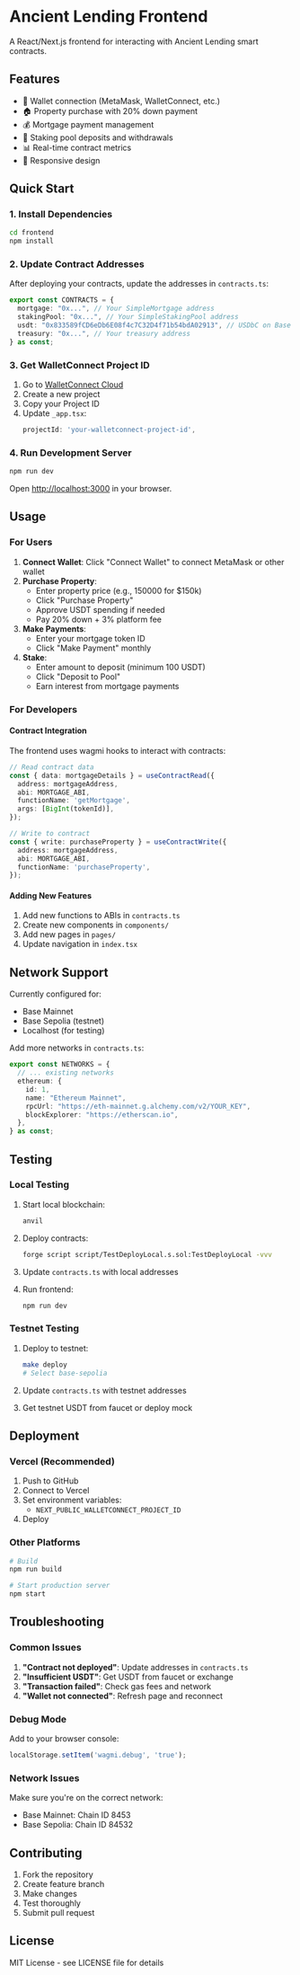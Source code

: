# Ancient Lending Frontend

A React/Next.js frontend for interacting with Ancient Lending smart contracts.

## Features

- 🔗 Wallet connection (MetaMask, WalletConnect, etc.)
- 🏠 Property purchase with 20% down payment
- 💰 Mortgage payment management
- 🏦 Staking pool deposits and withdrawals
- 📊 Real-time contract metrics
- 📱 Responsive design

## Quick Start

### 1. Install Dependencies

```bash
cd frontend
npm install
```

### 2. Update Contract Addresses

After deploying your contracts, update the addresses in `contracts.ts`:

```typescript
export const CONTRACTS = {
  mortgage: "0x...", // Your SimpleMortgage address
  stakingPool: "0x...", // Your SimpleStakingPool address
  usdt: "0x833589fCD6eDb6E08f4c7C32D4f71b54bdA02913", // USDbC on Base
  treasury: "0x...", // Your treasury address
} as const;
```

### 3. Get WalletConnect Project ID

1. Go to [WalletConnect Cloud](https://cloud.walletconnect.com)
2. Create a new project
3. Copy your Project ID
4. Update `_app.tsx`:
   ```typescript
   projectId: 'your-walletconnect-project-id',
   ```

### 4. Run Development Server

```bash
npm run dev
```

Open [http://localhost:3000](http://localhost:3000) in your browser.

## Usage

### For Users

1. **Connect Wallet**: Click "Connect Wallet" to connect MetaMask or other wallet
2. **Purchase Property**: 
   - Enter property price (e.g., 150000 for $150k)
   - Click "Purchase Property"
   - Approve USDT spending if needed
   - Pay 20% down + 3% platform fee
3. **Make Payments**: 
   - Enter your mortgage token ID
   - Click "Make Payment" monthly
4. **Stake**: 
   - Enter amount to deposit (minimum 100 USDT)
   - Click "Deposit to Pool"
   - Earn interest from mortgage payments

### For Developers

#### Contract Integration

The frontend uses wagmi hooks to interact with contracts:

```typescript
// Read contract data
const { data: mortgageDetails } = useContractRead({
  address: mortgageAddress,
  abi: MORTGAGE_ABI,
  functionName: 'getMortgage',
  args: [BigInt(tokenId)],
});

// Write to contract
const { write: purchaseProperty } = useContractWrite({
  address: mortgageAddress,
  abi: MORTGAGE_ABI,
  functionName: 'purchaseProperty',
});
```

#### Adding New Features

1. Add new functions to ABIs in `contracts.ts`
2. Create new components in `components/`
3. Add new pages in `pages/`
4. Update navigation in `index.tsx`

## Network Support

Currently configured for:
- Base Mainnet
- Base Sepolia (testnet)
- Localhost (for testing)

Add more networks in `contracts.ts`:

```typescript
export const NETWORKS = {
  // ... existing networks
  ethereum: {
    id: 1,
    name: "Ethereum Mainnet",
    rpcUrl: "https://eth-mainnet.g.alchemy.com/v2/YOUR_KEY",
    blockExplorer: "https://etherscan.io",
  },
} as const;
```

## Testing

### Local Testing

1. Start local blockchain:
   ```bash
   anvil
   ```

2. Deploy contracts:
   ```bash
   forge script script/TestDeployLocal.s.sol:TestDeployLocal -vvv
   ```

3. Update `contracts.ts` with local addresses

4. Run frontend:
   ```bash
   npm run dev
   ```

### Testnet Testing

1. Deploy to testnet:
   ```bash
   make deploy
   # Select base-sepolia
   ```

2. Update `contracts.ts` with testnet addresses

3. Get testnet USDT from faucet or deploy mock

## Deployment

### Vercel (Recommended)

1. Push to GitHub
2. Connect to Vercel
3. Set environment variables:
   - `NEXT_PUBLIC_WALLETCONNECT_PROJECT_ID`
4. Deploy

### Other Platforms

```bash
# Build
npm run build

# Start production server
npm start
```

## Troubleshooting

### Common Issues

1. **"Contract not deployed"**: Update addresses in `contracts.ts`
2. **"Insufficient USDT"**: Get USDT from faucet or exchange
3. **"Transaction failed"**: Check gas fees and network
4. **"Wallet not connected"**: Refresh page and reconnect

### Debug Mode

Add to your browser console:
```javascript
localStorage.setItem('wagmi.debug', 'true');
```

### Network Issues

Make sure you're on the correct network:
- Base Mainnet: Chain ID 8453
- Base Sepolia: Chain ID 84532

## Contributing

1. Fork the repository
2. Create feature branch
3. Make changes
4. Test thoroughly
5. Submit pull request

## License

MIT License - see LICENSE file for details

